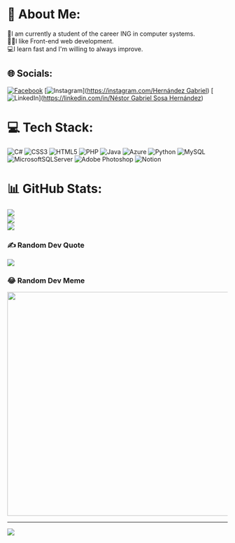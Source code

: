 # 💫 About Me:
🏫I am currently a student of the career ING in computer systems.<br>🧑‍💻I like Front-end web development.<br>💻I learn fast and I'm willing to always improve.


## 🌐 Socials:
[![Facebook](https://img.shields.io/badge/Facebook-%231877F2.svg?logo=Facebook&logoColor=white)]([https://facebook.com/HernándezGabriel](https://www.facebook.com/profile.php?id=100005236578889)) [![Instagram](https://img.shields.io/badge/Instagram-%23E4405F.svg?logo=Instagram&logoColor=white)]([https://instagram.com/Hernández Gabriel](https://www.instagram.com/n.gabriel_02/)) [![LinkedIn](https://img.shields.io/badge/LinkedIn-%230077B5.svg?logo=linkedin&logoColor=white)]([https://linkedin.com/in/Néstor Gabriel Sosa Hernández](https://www.linkedin.com/in/gabrielhern%C3%A1ndez-developer/)) 

# 💻 Tech Stack:
![C#](https://img.shields.io/badge/c%23-%23239120.svg?style=flat&logo=c-sharp&logoColor=white) ![CSS3](https://img.shields.io/badge/css3-%231572B6.svg?style=flat&logo=css3&logoColor=white) ![HTML5](https://img.shields.io/badge/html5-%23E34F26.svg?style=flat&logo=html5&logoColor=white) ![PHP](https://img.shields.io/badge/php-%23777BB4.svg?style=flat&logo=php&logoColor=white) ![Java](https://img.shields.io/badge/java-%23ED8B00.svg?style=flat&logo=java&logoColor=white) ![Azure](https://img.shields.io/badge/azure-%230072C6.svg?style=flat&logo=azure-devops&logoColor=white) ![Python](https://img.shields.io/badge/python-3670A0?style=flat&logo=python&logoColor=ffdd54) ![MySQL](https://img.shields.io/badge/mysql-%2300f.svg?style=flat&logo=mysql&logoColor=white) ![MicrosoftSQLServer](https://img.shields.io/badge/Microsoft%20SQL%20Sever-CC2927?style=flat&logo=microsoft%20sql%20server&logoColor=white) ![Adobe Photoshop](https://img.shields.io/badge/adobephotoshop-%2331A8FF.svg?style=flat&logo=adobephotoshop&logoColor=white) ![Notion](https://img.shields.io/badge/Notion-%23000000.svg?style=flat&logo=notion&logoColor=white)
# 📊 GitHub Stats:
![](https://github-readme-stats.vercel.app/api?username=NGabrielHrz&theme=nightowl&hide_border=false&include_all_commits=true&count_private=true)<br/>
![](https://github-readme-streak-stats.herokuapp.com/?user=NGabrielHrz&theme=nightowl&hide_border=false)<br/>
![](https://github-readme-stats.vercel.app/api/top-langs/?username=NGabrielHrz&theme=nightowl&hide_border=false&include_all_commits=true&count_private=true&layout=compact)

### ✍️ Random Dev Quote
![](https://quotes-github-readme.vercel.app/api?type=horizontal&theme=radical)

### 😂 Random Dev Meme
<img src="https://rm.up.railway.app/" width="512px"/>

---
[![](https://visitcount.itsvg.in/api?id=NGabrielHrz&icon=2&color=11)](https://visitcount.itsvg.in)

<!-- Proudly created with GPRM ( https://gprm.itsvg.in ) -->
